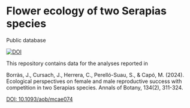# Flower ecology of two Serapias species
Public database

<a href="https://doi.org/10.5281/zenodo.11004179"><img src="https://zenodo.org/badge/DOI/10.5281/zenodo.11004179.svg" alt="DOI"></a>

This repository contains data for the analyses reported in

Borràs, J., Cursach, J., Herrera, C., Perelló-Suau, S., & Capó, M. (2024). Ecological perspectives on female and male reproductive success with competition in two Serapias species. Annals of Botany, 134(2), 311-324.

<a href="https://doi.org/10.1093/aob/mcae074">DOI: 10.1093/aob/mcae074</a>
